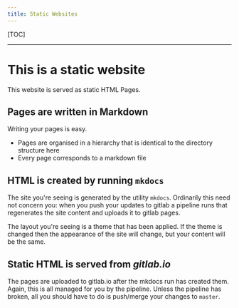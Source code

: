 ```yaml
---
title: Static Websites
---
```


[TOC]

---

# This is a static website

This website is served as static HTML Pages.

## Pages are written in Markdown

Writing your pages is easy.

- Pages are organised in a hierarchy that is identical to the directory structure here
- Every page corresponds to a markdown file

## HTML is created by running `mkdocs`

The site you're seeing is generated by the utility `mkdocs`. Ordinarily this need not concern you: when you push your updates to gitlab a pipeline runs that regenerates the site content and uploads it to gitlab pages.

The layout you're seeing is a theme that has been applied. If the theme is changed then the appearance of the site will change, but your content will be the same.

## Static HTML is served from _gitlab.io_

The pages are uploaded to gitlab.io after the mkdocs run has created them. Again, this is all managed for you by the pipeline. Unless the pipeline has broken, all you should have to do is push/merge your changes to `master`.
